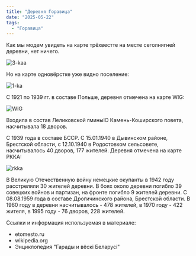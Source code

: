 ```yaml
---
title: "Деревня Горавица"
date: "2025-05-22"
tags: 
  - "Горавица"
---
```


Как мы модем увидеть на карте трёхвестте на месте сеголнягней деревни, нет ничего.

![3-kaa](https://github.com/user-attachments/assets/427ca7ab-b78e-4480-abc3-bb2d77e388be)

Но на карте одновёрстке уже видно поселение:

![1-ka](https://github.com/user-attachments/assets/e2bbfe77-c70f-41fd-9f13-db6b177278fe)

С 1921 по 1939 гг. в составе Польше, деревня отмечена на карте WIG:

![WIG](https://github.com/user-attachments/assets/9917a623-6602-422f-b989-0887a99cc93f)

Входила в состав Леликовской гминыЮ Камень-Коширского повета, насчитывала 18 дворов. 

С 1939 года в составе БССР. С 15.01.1940 в Дывинском районе, Брестской области, с 12.10.1940 в Родостовком сельсовете, насчитывалось 40 дворов, 177 жителей. Деревня отмечена на карте РККА:

![rkka](https://github.com/user-attachments/assets/e8552981-a18d-49c0-a08f-65604848fe62)

В Великую Отечественную войну немецкие окупанты в 1942 году расстреляли 30 жителей деревни. В боях около деревни погибло 39 совецких войнов и партизан, на фронте погибло 9 жителей деревни. С 08.08.1959 года в составе Дрогичинского района, Брестской области. В 1960 году в деревни насчитывалось - 478 жителей, в 1970 году - 422 жителя, в 1995 году - 76 дворов, 228 жителей.

Ссылки и информация используемая в материале:
- etomesto.ru
- wikipedia.org
- Энциклопедия "Гарады и вёскi Беларусi"

